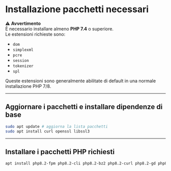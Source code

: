 # Installazione pacchetti necessari

⚠️ **Avvertimento**  
È necessario installare almeno **PHP 7.4** o superiore.  
Le estensioni richieste sono:  
- `dom`  
- `simplexml`  
- `pcre`  
- `session`  
- `tokenizer`  
- `spl`  

Queste estensioni sono generalmente abilitate di default in una normale installazione PHP 7/8.

---

## Aggiornare i pacchetti e installare dipendenze di base

```bash
sudo apt update # aggiorna la lista pacchetti
sudo apt install curl openssl libssl3
```

---

## Installare i pacchetti PHP richiesti

```bash
apt install php8.2-fpm php8.2-cli php8.2-bz2 php8.2-curl php8.2-gd php8.2-intl php8.2-mbstring php8.2-pgsql php8.2-sqlite3 php8.2-xml php8.2-ldap php8.2-redis
```
